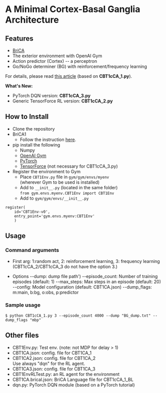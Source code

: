 # A Minimal Cortex-Basal Ganglia Architecture
## Features
* [BriCA](https://github.com/wbap/BriCA1)
* The exterior environment with OpenAI Gym
* Action predictor (Cortex) -- a perceptron
* Go/NoGo determiner (BG) with reinforcement/frequency learning

For details, please read [this article](https://rondelionai.blogspot.com/2021/12/a-minimal-cortex-basal-ganglia.html) (based on **CBT1cCA_1.py**).

**What's New:**
* PyTorch DQN version: **CBT1cCA_3.py**
* Generic TensorForce RL version: **CBT1cCA_2.py**

## How to Install
* Clone the repository
* BriCA1
    * Follow the instruction [here](http://wbap.github.io/BriCA1/tutorial/introduction.html#installing).
* pip install the following
    * Numpy
    * [OpenAI Gym](https://gym.openai.com/)
    * [PyTorch](https://pytorch.org)
    * [TensorForce](https://github.com/tensorforce/tensorforce) (not necessary for CBT1cCA_3.py)
* Register the environment to Gym
    * Place `CBT1Env.py` file in `gym/gym/envs/myenv`  
    (wherever Gym to be used is installed)
    * Add to `__init__.py` (located in the same folder)  
      `from gym.envs.myenv.CBT1Env import CBT1Env`
    * Add to `gym/gym/envs/__init__.py`  
```
register(
    id='CBT1Env-v0',
    entry_point='gym.envs.myenv:CBT1Env'
    )
```

## Usage
### Command arguments
- First arg: 1:random act, 2: reinforcement learning, 3: frequency learning  
(CBT1cCA_2/CBT1cCA_3 do not have the option 3.)  

- Options
      --dump: dump file path')
      --episode_count: Number of training episodes (default: 1)
      --max_steps: Max steps in an episode (default: 20)
      --config: Model configuration (default: CBT1CA.json)
      --dump_flags: m:main, b:bg, o:obs, p:predictor

### Sample usage
```
$ python CBT1cCA_1.py 3 --episode_count 4000 --dump "BG_dump.txt" --dump_flags "mbp"

```

## Other files

* CBT1Env.py:  Test env. (note: not MDP for delay > 1)
* CBT1CA.json:	config. file for CBT1CA_1
* CBT1CA2.json:	config. file for CBT1CA_2  
Use always "dqn" for the RL agent.
* CBT1CA3.json: config. file for CBT1CA_3
* CBT1EnvRLTest.py:	an RL agent for the environment
* CBT1CA.brical.json: BriCA Language file for CBT1cCA_1_BL
* dqn.py: PyTorch DQN module (based on a PyTorch tutorial)


